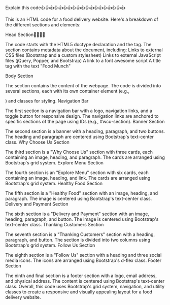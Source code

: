Explain this code👍👍👍👍👍👍👍👍👍👍👍👍👍👍👍👍👍👍👍


This is an HTML code for a food delivery website. Here's a breakdown of the different sections and elements:

Head Section🧠🧠🧠🧠

The code starts with the HTML5 doctype declaration and the <html> tag.
The <head> section contains metadata about the document, including:
Links to external CSS files (Bootstrap and a custom stylesheet)
Links to external JavaScript files (jQuery, Popper, and Bootstrap)
A link to a font awesome script
A title tag with the text "Food Munch"




Body Section

The <body> section contains the content of the webpage.
The code is divided into several sections, each with its own container element (e.g., <div>) and classes for styling.
Navigation Bar

The first section is a navigation bar with a logo, navigation links, and a toggle button for responsive design.
The navigation links are anchored to specific sections of the page using IDs (e.g., #wcu-section).
Banner Section

The second section is a banner with a heading, paragraph, and two buttons.
The heading and paragraph are centered using Bootstrap's text-center class.
Why Choose Us Section

The third section is a "Why Choose Us" section with three cards, each containing an image, heading, and paragraph.
The cards are arranged using Bootstrap's grid system.
Explore Menu Section

The fourth section is an "Explore Menu" section with six cards, each containing an image, heading, and link.
The cards are arranged using Bootstrap's grid system.
Healthy Food Section

The fifth section is a "Healthy Food" section with an image, heading, and paragraph.
The image is centered using Bootstrap's text-center class.
Delivery and Payment Section

The sixth section is a "Delivery and Payment" section with an image, heading, paragraph, and button.
The image is centered using Bootstrap's text-center class.
Thanking Customers Section

The seventh section is a "Thanking Customers" section with a heading, paragraph, and button.
The section is divided into two columns using Bootstrap's grid system.
Follow Us Section

The eighth section is a "Follow Us" section with a heading and three social media icons.
The icons are arranged using Bootstrap's d-flex class.
Footer Section

The ninth and final section is a footer section with a logo, email address, and physical address.
The content is centered using Bootstrap's text-center class.
Overall, this code uses Bootstrap's grid system, navigation, and utility classes to create a responsive and visually appealing layout for a food delivery website.

